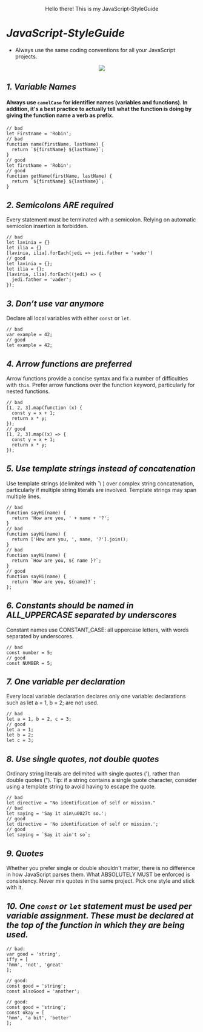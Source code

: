 <p align="center">
   Hello there! This is my JavaScript-StyleGuide
</p>


# _JavaScript-StyleGuide_ 
+ Always use the same coding conventions for all your JavaScript projects.


<p align="center">
  <img src="https://i.pinimg.com/564x/34/43/b1/3443b136a4f238c30802fa0dcb374932.jpg"/>
</p>


## _1. Variable Names_
#### Always use `camelCase` for identifier names (variables and functions). In addition, it's a best practice to actually tell what the function is doing by giving the function name a verb as prefix.
```
// bad
let Firstname = 'Robin';
// bad
function name(firstName, lastName) {
  return `${firstName} ${lastName}`;
}
// good
let firstName = 'Robin';
// good
function getName(firstName, lastName) {
  return `${firstName} ${lastName}`;
}
```

## _2. Semicolons ARE required_
Every statement must be terminated with a semicolon. Relying on automatic semicolon insertion is forbidden.
```
// bad
let lavinia = {}
let ilia = {}
[lavinia, ilia].forEach(jedi => jedi.father = 'vader')
// good
let lavinia = {};
let ilia = {};
[lavinia, ilia].forEach((jedi) => {  
  jedi.father = 'vader';
});
```

## _3. Don’t use var anymore_
Declare all local variables with either `const` or `let`.
```
// bad
var example = 42;
// good
let example = 42;
```

## _4. Arrow functions are preferred_
Arrow functions provide a concise syntax and fix a number of difficulties with `this`. Prefer arrow functions over the function keyword, particularly for nested functions.
```
// bad
[1, 2, 3].map(function (x) {  
  const y = x + 1;  
  return x * y;
});
// good
[1, 2, 3].map((x) => {
  const y = x + 1;
  return x * y;
});
```

## _5. Use template strings instead of concatenation_
Use template strings (delimited with \`\ ) over complex string concatenation, particularly if multiple string literals are involved. Template strings may span multiple lines.
```
// bad
function sayHi(name) {  
  return 'How are you, ' + name + '?';
}
// bad
function sayHi(name) {  
  return ['How are you, ', name, '?'].join();
}
// bad
function sayHi(name) {  
  return `How are you, ${ name }?`;
}
// good
function sayHi(name) {  
  return `How are you, ${name}?`;
};
```

## _6. Constants should be named in ALL_UPPERCASE separated by underscores_
Constant names use CONSTANT_CASE: all uppercase letters, with words separated by underscores.
```
// bad
const number = 5;
// good
const NUMBER = 5;
```

## _7. One variable per declaration_
Every local variable declaration declares only one variable: declarations such as let a = 1, b = 2; are not used.
```
// bad
let a = 1, b = 2, c = 3;
// good
let a = 1;
let b = 2;
let c = 3;
```

## _8. Use single quotes, not double quotes_
Ordinary string literals are delimited with single quotes ('), rather than double quotes (").
Tip: if a string contains a single quote character, consider using a template string to avoid having to escape the quote.
```
// bad
let directive = "No identification of self or mission."
// bad
let saying = 'Say it ain\u0027t so.';
// good
let directive = 'No identification of self or mission.';
// good
let saying = `Say it ain't so`;
```

## _9. Quotes_
Whether you prefer single or double shouldn't matter, there is no difference in how JavaScript parses them. What ABSOLUTELY MUST be enforced is consistency. Never mix quotes in the same project. Pick one style and stick with it.

## _10. One `const` or `let` statement must be used per variable assignment. These must be declared at the top of the function in which they are being used._
```
// bad:
var good = 'string',
iffy = [
'hmm', 'not', 'great'
];

// good:
const good = 'string';
const alsoGood = 'another';

// good:
const good = 'string';
const okay = [
'hmm', 'a bit', 'better'
];
```
